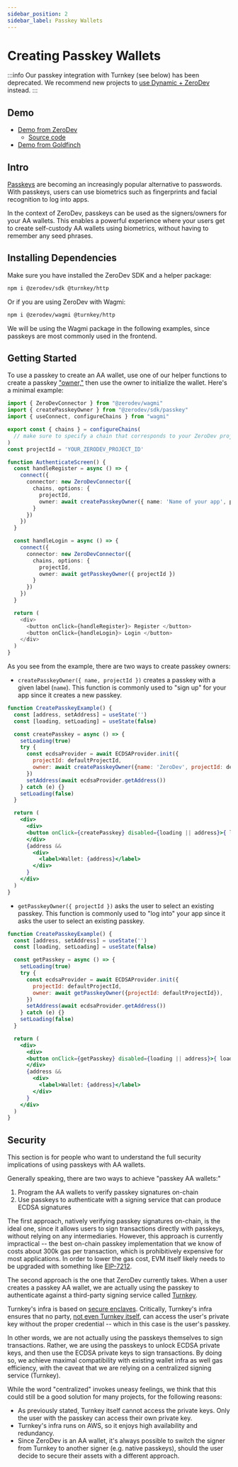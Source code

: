 ```yaml
---
sidebar_position: 2
sidebar_label: Passkey Wallets
---
```


# Creating Passkey Wallets

:::info
Our passkey integration with Turnkey (see below) has been deprecated.  We recommend new projects to [use Dynamic + ZeroDev](/create-wallets/integrations/dynamic) instead.
:::

## Demo

- [Demo from ZeroDev](https://passkey-demo.onrender.com)
  - [Source code](https://github.com/zerodevapp/zerodev-demo/blob/passkey/src/Passkey.tsx)
- [Demo from Goldfinch](https://defifortheworld.com/)

## Intro

[Passkeys](https://developers.google.com/identity/passkeys) are becoming an increasingly popular alternative to passwords.  With passkeys, users can use biometrics such as fingerprints and facial recognition to log into apps.

In the context of ZeroDev, passkeys can be used as the signers/owners for your AA wallets.  This enables a powerful experience where your users get to create self-custody AA wallets using biometrics, without having to remember any seed phrases.

## Installing Dependencies

Make sure you have installed the ZeroDev SDK and a helper package:

```bash
npm i @zerodev/sdk @turnkey/http
```

Or if you are using ZeroDev with Wagmi:

```bash
npm i @zerodev/wagmi @turnkey/http
```

We will be using the Wagmi package in the following examples, since passkeys are most commonly used in the frontend.

## Getting Started

To use a passkey to create an AA wallet, use one of our helper functions to create a passkey ["owner,"](/create-wallets/overview#choosing-a-signer) then use the owner to initialize the wallet.  Here's a minimal example:

```typescript
import { ZeroDevConnector } from "@zerodev/wagmi"
import { createPasskeyOwner } from "@zerodev/sdk/passkey"
import { useConnect, configureChains } from "wagmi"

export const { chains } = configureChains(
  // make sure to specify a chain that corresponds to your ZeroDev project
)
const projectId = 'YOUR_ZERODEV_PROJECT_ID'

function AuthenticateScreen() {
  const handleRegister = async () => {
    connect({
      connector: new ZeroDevConnector({
        chains, options: {
          projectId,
          owner: await createPasskeyOwner({ name: 'Name of your app', projectId })
        }
      })
    })
  }

  const handleLogin = async () => {
    connect({
      connector: new ZeroDevConnector({
        chains, options: {
          projectId,
          owner: await getPasskeyOwner({ projectId })
        }
      })
    })
  }

  return (
    <div>
      <button onClick={handleRegister}> Register </button>
      <button onClick={handleLogin}> Login </button>
    </div>
  )
}
```

As you see from the example, there are two ways to create passkey owners:

- `createPasskeyOwner({ name, projectId })` creates a passkey with a given label (`name`).  This function is commonly used to "sign up" for your app since it creates a new passkey.

```jsx live folded
function CreatePasskeyExample() {
  const [address, setAddress] = useState('')
  const [loading, setLoading] = useState(false)

  const createPasskey = async () => {
    setLoading(true)
    try {
      const ecdsaProvider = await ECDSAProvider.init({
        projectId: defaultProjectId,
        owner: await createPasskeyOwner({name: 'ZeroDev', projectId: defaultProjectId}),
      })
      setAddress(await ecdsaProvider.getAddress())
    } catch (e) {}
    setLoading(false)
  }

  return (
    <div>
      <div>
      <button onClick={createPasskey} disabled={loading || address}>{ loading ? 'loading...' : 'Create Passkey Wallet'}</button>
      </div>
      {address && 
        <div>
          <label>Wallet: {address}</label>
        </div>
      }
    </div>
  )
}
```

- `getPasskeyOwner({ projectId })` asks the user to select an existing passkey.  This function is commonly used to "log into" your app since it asks the user to select an existing passkey.

```jsx live folded
function CreatePasskeyExample() {
  const [address, setAddress] = useState('')
  const [loading, setLoading] = useState(false)

  const getPasskey = async () => {
    setLoading(true)
    try {
      const ecdsaProvider = await ECDSAProvider.init({
        projectId: defaultProjectId,
        owner: await getPasskeyOwner({projectId: defaultProjectId}),
      })
      setAddress(await ecdsaProvider.getAddress())
    } catch (e) {}
    setLoading(false)
  }

  return (
    <div>
      <div>
      <button onClick={getPasskey} disabled={loading || address}>{ loading ? 'loading...' : 'Get Passkey Wallet'}</button>
      </div>
      {address && 
        <div>
          <label>Wallet: {address}</label>
        </div>
      }
    </div>
  )
}
```

## Security

This section is for people who want to understand the full security implications of using passkeys with AA wallets.

Generally speaking, there are two ways to achieve "passkey AA wallets:"

1. Program the AA wallets to verify passkey signatures on-chain 
2. Use passkeys to authenticate with a signing service that can produce ECDSA signatures

The first approach, natively verifying passkey signatures on-chain, is the ideal one, since it allows users to sign transactions directly with passkeys, without relying on any intermediaries.  However, this approach is currently impractical -- the best on-chain passkey implementation that we know of costs about 300k gas per transaction, which is prohibitively expensive for most applications.  In order to lower the gas cost, EVM itself likely needs to be upgraded with something like [EIP-7212](https://eips.ethereum.org/EIPS/eip-7212).

The second approach is the one that ZeroDev currently takes.  When a user creates a passkey AA wallet, we are actually using the passkey to authenticate against a third-party signing service called [Turnkey](https://docs.turnkey.com/).

Turnkey's infra is based on [secure enclaves](https://docs.turnkey.com/security/secure-enclaves).  Critically, Turnkey's infra ensures that no party, [not even Turnkey itself](https://docs.turnkey.com/security/non-custodial-key-mgmt#turnkeys-non-custodial-infrastructure), can access the user's private key without the proper credential -- which in this case is the user's passkey.

In other words, we are not actually using the passkeys themselves to sign transactions.  Rather, we are using the passkeys to unlock ECDSA private keys, and then use the ECDSA private keys to sign transactions.  By doing so, we achieve maximal compatibility with existing wallet infra as well gas efficiency, with the caveat that we are relying on a centralized signing service (Turnkey).

While the word "centralized" invokes uneasy feelings, we think that this could still be a good solution for many projects, for the following reasons:

- As previously stated, Turnkey itself cannot access the private keys.  Only the user with the passkey can access their own private key.
- Turnkey's infra runs on AWS, so it enjoys high availability and redundancy.
- Since ZeroDev is an AA wallet, it's always possible to switch the signer from Turnkey to another signer (e.g. native passkeys), should the user decide to secure their assets with a different approach.
